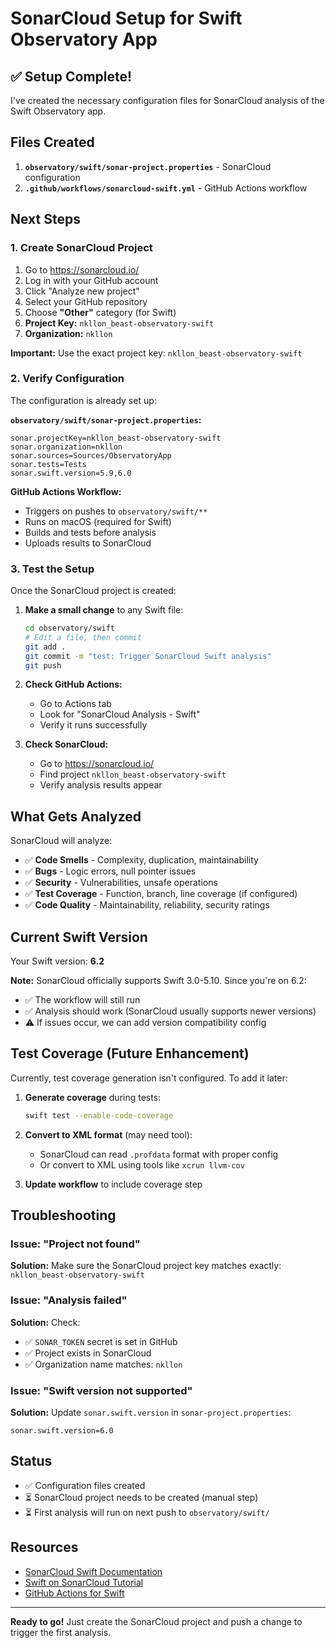 # SonarCloud Setup for Swift Observatory App

## ✅ Setup Complete!

I've created the necessary configuration files for SonarCloud analysis of the Swift Observatory app.

## Files Created

1. **`observatory/swift/sonar-project.properties`** - SonarCloud configuration
2. **`.github/workflows/sonarcloud-swift.yml`** - GitHub Actions workflow

## Next Steps

### 1. Create SonarCloud Project

1. Go to https://sonarcloud.io/
2. Log in with your GitHub account
3. Click "Analyze new project"
4. Select your GitHub repository
5. Choose **"Other"** category (for Swift)
6. **Project Key:** `nkllon_beast-observatory-swift`
7. **Organization:** `nkllon`

**Important:** Use the exact project key: `nkllon_beast-observatory-swift`

### 2. Verify Configuration

The configuration is already set up:

**`observatory/swift/sonar-project.properties`:**
```properties
sonar.projectKey=nkllon_beast-observatory-swift
sonar.organization=nkllon
sonar.sources=Sources/ObservatoryApp
sonar.tests=Tests
sonar.swift.version=5.9,6.0
```

**GitHub Actions Workflow:**
- Triggers on pushes to `observatory/swift/**`
- Runs on macOS (required for Swift)
- Builds and tests before analysis
- Uploads results to SonarCloud

### 3. Test the Setup

Once the SonarCloud project is created:

1. **Make a small change** to any Swift file:
   ```bash
   cd observatory/swift
   # Edit a file, then commit
   git add .
   git commit -m "test: Trigger SonarCloud Swift analysis"
   git push
   ```

2. **Check GitHub Actions:**
   - Go to Actions tab
   - Look for "SonarCloud Analysis - Swift"
   - Verify it runs successfully

3. **Check SonarCloud:**
   - Go to https://sonarcloud.io/
   - Find project `nkllon_beast-observatory-swift`
   - Verify analysis results appear

## What Gets Analyzed

SonarCloud will analyze:

- ✅ **Code Smells** - Complexity, duplication, maintainability
- ✅ **Bugs** - Logic errors, null pointer issues
- ✅ **Security** - Vulnerabilities, unsafe operations
- ✅ **Test Coverage** - Function, branch, line coverage (if configured)
- ✅ **Code Quality** - Maintainability, reliability, security ratings

## Current Swift Version

Your Swift version: **6.2**

**Note:** SonarCloud officially supports Swift 3.0-5.10. Since you're on 6.2:
- ✅ The workflow will still run
- ✅ Analysis should work (SonarCloud usually supports newer versions)
- ⚠️ If issues occur, we can add version compatibility config

## Test Coverage (Future Enhancement)

Currently, test coverage generation isn't configured. To add it later:

1. **Generate coverage** during tests:
   ```bash
   swift test --enable-code-coverage
   ```

2. **Convert to XML format** (may need tool):
   - SonarCloud can read `.profdata` format with proper config
   - Or convert to XML using tools like `xcrun llvm-cov`

3. **Update workflow** to include coverage step

## Troubleshooting

### Issue: "Project not found"
**Solution:** Make sure the SonarCloud project key matches exactly: `nkllon_beast-observatory-swift`

### Issue: "Analysis failed"
**Solution:** Check:
- ✅ `SONAR_TOKEN` secret is set in GitHub
- ✅ Project exists in SonarCloud
- ✅ Organization name matches: `nkllon`

### Issue: "Swift version not supported"
**Solution:** Update `sonar.swift.version` in `sonar-project.properties`:
```properties
sonar.swift.version=6.0
```

## Status

- ✅ Configuration files created
- ⏳ SonarCloud project needs to be created (manual step)
- ⏳ First analysis will run on next push to `observatory/swift/`

## Resources

- [SonarCloud Swift Documentation](https://docs.sonarsource.com/sonarqube-cloud/advanced-setup/languages/swift/)
- [Swift on SonarCloud Tutorial](https://community.sonarsource.com/t/sonarcloud-swift-code-quality-scan-through-github-actions/59498)
- [GitHub Actions for Swift](https://github.com/swift-actions/setup-swift)

---

**Ready to go!** Just create the SonarCloud project and push a change to trigger the first analysis.

